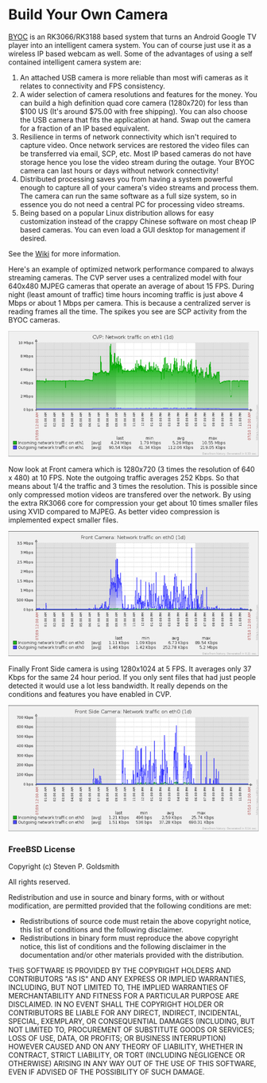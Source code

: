 # Build Your Own Camera

[BYOC](https://github.com/sgjava/byoc/wiki) is an RK3066/RK3188 based system that turns
an Android Google TV player into an intelligent camera system. You can of
course just use it as a wireless IP based webcam as well. Some of the advantages of
using a self contained intelligent camera system are: 
 
1. An attached USB camera is more reliable than most wifi cameras as it relates to
connectivity and FPS consistency.
2. A wider selection of camera resolutions and features for the money. You can
build a high definition quad core camera (1280x720) for less than $100 US (It's
around $75.00 with free shipping). You can also choose the USB camera that fits
the application at hand. Swap out the camera for a fraction of an IP based
equivalent.
3. Resilience in terms of network connectivity which isn't required to capture
video. Once network services are restored the video files can be transferred
via email, SCP, etc. Most IP based cameras do not have storage hence you lose
the video stream during the outage. Your BYOC camera can last hours or days
without network connectivity!
4. Distributed processing saves you from having a system powerful enough to
capture all of your camera's video streams and process them. The camera can
run the same software as a full size system, so in essence you do not need
a central PC for processing video streams.
5. Being based on a popular Linux distribution allows for easy customization instead
of the crappy Chinese software on most cheap IP based cameras. You can even
load a GUI desktop for management if desired.

See the [Wiki](https://github.com/sgjava/byoc/wiki) for more information.

Here's an example of optimized network performance compared to always streaming cameras. The CVP server uses
a centralized model with four 640x480 MJPEG cameras that operate an average of about 15 FPS. During night (least amount of traffic)
time hours incoming traffic is just above 4 Mbps or about 1 Mbps per camera. This is because a centralized server is reading frames all
the time. The spikes you see are SCP activity from the BYOC cameras.

![Central server](images/central.png)

Now look at Front camera which is 1280x720 (3 times the resolution of 640 x 480) at 10 FPS. Note the outgoing traffic averages
252 Kbps. So that means about 1/4 the traffic and 3 times the resolution. This is possible since only compressed motion videos are
transfered over the network. By using the extra RK3066 core for compression your get about 10 times smaller files using XVID compared
to MJPEG. As better video compression is implemented expect smaller files.
 

![Front camera](images/front.png)

Finally Front Side camera is using 1280x1024 at 5 FPS. It averages only 37 Kbps for the same 24 hour period. If you only sent files that
had just people detected it would use a lot less bandwidth. It really depends on the conditions and features you have enabled in CVP.

![Front side camera](images/front-side.png)

### FreeBSD License

Copyright (c) Steven P. Goldsmith

All rights reserved.

Redistribution and use in source and binary forms, with or without modification, are permitted provided that the following conditions are met:
* Redistributions of source code must retain the above copyright notice, this list of conditions and the following disclaimer.
* Redistributions in binary form must reproduce the above copyright notice, this list of conditions and the following disclaimer in the documentation and/or other materials provided with the distribution.

THIS SOFTWARE IS PROVIDED BY THE COPYRIGHT HOLDERS AND CONTRIBUTORS "AS IS" AND ANY EXPRESS OR IMPLIED WARRANTIES, INCLUDING, BUT NOT LIMITED TO, THE IMPLIED WARRANTIES OF MERCHANTABILITY AND FITNESS FOR A PARTICULAR PURPOSE ARE DISCLAIMED. IN NO EVENT SHALL THE COPYRIGHT HOLDER OR CONTRIBUTORS BE LIABLE FOR ANY DIRECT, INDIRECT, INCIDENTAL, SPECIAL, EXEMPLARY, OR CONSEQUENTIAL DAMAGES (INCLUDING, BUT NOT LIMITED TO, PROCUREMENT OF SUBSTITUTE GOODS OR SERVICES; LOSS OF USE, DATA, OR PROFITS; OR BUSINESS INTERRUPTION) HOWEVER CAUSED AND ON ANY THEORY OF LIABILITY, WHETHER IN CONTRACT, STRICT LIABILITY, OR TORT (INCLUDING NEGLIGENCE OR OTHERWISE) ARISING IN ANY WAY OUT OF THE USE OF THIS SOFTWARE, EVEN IF ADVISED OF THE POSSIBILITY OF SUCH DAMAGE.
